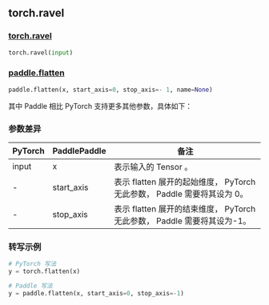 ## torch.ravel
### [torch.ravel](https://pytorch.org/docs/stable/generated/torch.ravel.html?highlight=ravel#torch.ravel)

```python
torch.ravel(input)
```

### [paddle.flatten](https://www.paddlepaddle.org.cn/documentation/docs/zh/api/paddle/flatten_cn.html)

```python
paddle.flatten(x, start_axis=0, stop_axis=- 1, name=None)
```

其中 Paddle 相比 PyTorch 支持更多其他参数，具体如下：
### 参数差异
| PyTorch       | PaddlePaddle | 备注                                                   |
| ------------- | ------------ | ------------------------------------------------------ |
| input          | x         | 表示输入的 Tensor 。                                     |
| -           | start_axis            | 表示 flatten 展开的起始维度， PyTorch 无此参数， Paddle 需要将其设为 0。               |
| -           | stop_axis            | 表示 flatten 展开的结束维度， PyTorch 无此参数， Paddle 需要将其设为-1。               |
### 转写示例
```python
# PyTorch 写法
y = torch.flatten(x)

# Paddle 写法
y = paddle.flatten(x, start_axis=0, stop_axis=-1)
```

